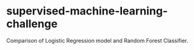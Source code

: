 # supervised-machine-learning-challenge
Comparison of Logistic Regression model and Random Forest Classifier.
